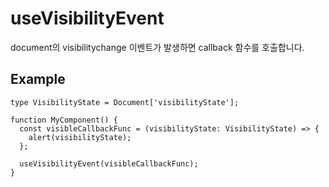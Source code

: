 # useVisibilityEvent

document의 visibilitychange 이벤트가 발생하면 callback 함수를 호출합니다.

## Example

```tsx
type VisibilityState = Document['visibilityState'];

function MyComponent() {
  const visibleCallbackFunc = (visibilityState: VisibilityState) => {
    alert(visibilityState);
  };

  useVisibilityEvent(visibleCallbackFunc);
}
```
